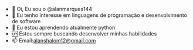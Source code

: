 - 👋 Oi, Eu sou o @alanmarques144
- 👀 Eu tenho interesse em linguagens de programação e desenvolvimento de software
- 🌱 Eu estou aprendendo atualmente python
- 🆙 Estou sempre buscando desenvolver minhas habilidades
- 📫 Email:alanshalom12@gmail.com

<!---
alanmarques144/alanmarques144 is a ✨ special ✨ repository because its `README.md` (this file) appears on your GitHub profile.
You can click the Preview link to take a look at your changes.
--->
